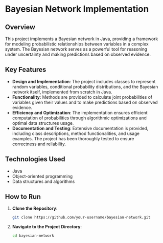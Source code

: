 # Bayesian Network Implementation

## Overview

This project implements a Bayesian network in Java, providing a framework for modeling probabilistic relationships between variables in a complex system. The Bayesian network serves as a powerful tool for reasoning under uncertainty and making predictions based on observed evidence.

## Key Features

- **Design and Implementation**: The project includes classes to represent random variables, conditional probability distributions, and the Bayesian network itself, implemented from scratch in Java.
- **Functionality**: Methods are provided to calculate joint probabilities of variables given their values and to make predictions based on observed evidence.
- **Efficiency and Optimization**: The implementation ensures efficient computation of probabilities through algorithmic optimizations and optimal data structures usage.
- **Documentation and Testing**: Extensive documentation is provided, including class descriptions, method functionalities, and usage examples. The project has been thoroughly tested to ensure correctness and reliability.

## Technologies Used

- Java
- Object-oriented programming
- Data structures and algorithms

## How to Run

1. **Clone the Repository**: 
   ```bash
   git clone https://github.com/your-username/bayesian-network.git
   ```
2. **Navigate to the Project Directory**:
   ```bash
   cd bayesian-network
   ``` 
